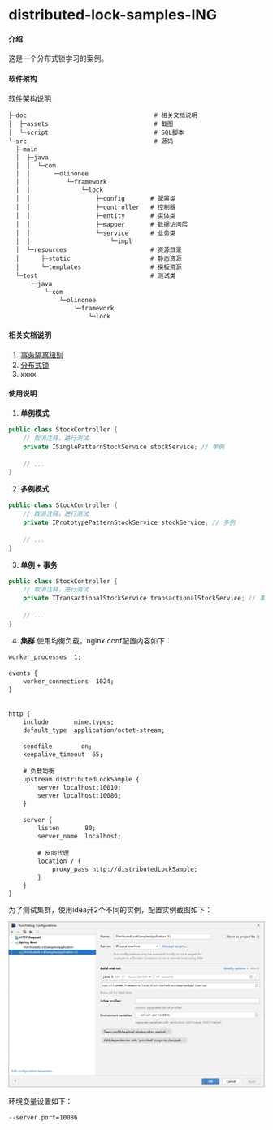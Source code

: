 # distributed-lock-samples-ING

#### 介绍
这是一个分布式锁学习的案例。

#### 软件架构
软件架构说明
```text
├─doc                                   # 相关文档说明
│  ├─assets                             # 截图
│  └─script                             # SQL脚本
└─src                                   # 源码
  ├─main
  │  ├─java
  │  │  └─com
  │  │      └─olinonee
  │  │          └─framework
  │  │              └─lock
  │  │                  ├─config       # 配置类
  │  │                  ├─controller   # 控制器
  │  │                  ├─entity       # 实体类
  │  │                  ├─mapper       # 数据访问层
  │  │                  └─service      # 业务类
  │  │                      └─impl
  │  └─resources                       # 资源目录
  │      ├─static                      # 静态资源
  │      └─templates                   # 模板资源
  └─test                               # 测试类
      └─java
          └─com
              └─olinonee
                  └─framework
                      └─lock
```

#### 相关文档说明

1.  [事务隔离级别](doc/事务隔离级别.md)
2.  [分布式锁](doc/分布式锁.md)
3.  xxxx

#### 使用说明

1. **单例模式**
```java
public class StockController {
    // 取消注释，进行测试
    private ISinglePatternStockService stockService; // 单例
    
    // ...
}
```

2. **多例模式**
```java
public class StockController {
    // 取消注释，进行测试
    private IPrototypePatternStockService stockService; // 多例
    
    // ...
}
```

3. **单例 + 事务**
```java
public class StockController {
    // 取消注释，进行测试
    private ITransactionalStockService transactionalStockService; // 事务
    
    // ...
}
```

4. **集群**
使用均衡负载，nginx.conf配置内容如下：
```text
worker_processes  1;

events {
    worker_connections  1024;
}


http {
    include       mime.types;
    default_type  application/octet-stream;

    sendfile        on;
    keepalive_timeout  65;
	
    # 负载均衡
    upstream distributedLockSample {
        server localhost:10010;
        server localhost:10086;
    }

    server {
        listen       80;
        server_name  localhost;

        # 反向代理
        location / {
            proxy_pass http://distributedLockSample;
        }
    }
}
```
为了测试集群，使用idea开2个不同的实例，配置实例截图如下：

![idea多实例配置](doc/assets/idea-multi-instance.png)

环境变量设置如下：
```text
--server.port=10086
```
